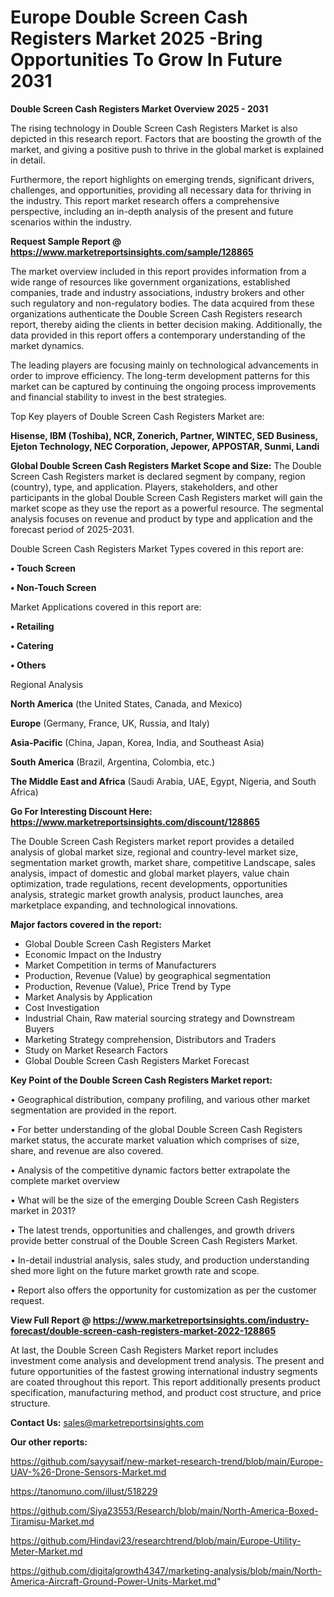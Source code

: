 # Europe Double Screen Cash Registers Market 2025 -Bring Opportunities To Grow In Future 2031

<Strong> Double Screen Cash Registers Market Overview 2025 - 2031</strong>

The rising technology in Double Screen Cash Registers Market is also depicted in this research report. Factors that are boosting the growth of the market, and giving a positive push to thrive in the global market is explained in detail.

Furthermore, the report highlights on emerging trends, significant drivers, challenges, and opportunities, providing all necessary data for thriving in the industry. This report market research offers a comprehensive perspective, including an in-depth analysis of the present and future scenarios within the industry.

<strong>Request Sample Report @ <a href=https://www.marketreportsinsights.com/sample/128865>https://www.marketreportsinsights.com/sample/128865</a></strong>

The market overview included in this report provides information from a wide range of resources like government organizations, established companies, trade and industry associations, industry brokers and other such regulatory and non-regulatory bodies. The data acquired from these organizations authenticate the Double Screen Cash Registers research report, thereby aiding the clients in better decision making. Additionally, the data provided in this report offers a contemporary understanding of the market dynamics.

The leading players are focusing mainly on technological advancements in order to improve efficiency. The long-term development patterns for this market can be captured by continuing the ongoing process improvements and financial stability to invest in the best strategies.

Top Key players of Double Screen Cash Registers Market are:

<strong>Hisense, IBM (Toshiba), NCR, Zonerich, Partner, WINTEC, SED Business, Ejeton Technology, NEC Corporation, Jepower, APPOSTAR, Sunmi, Landi</strong>

<strong><b>Global Double Screen Cash Registers Market Scope and Size:</b></strong>
The Double Screen Cash Registers market is declared segment by company, region (country), type, and application. Players, stakeholders, and other participants in the global Double Screen Cash Registers market will gain the market scope as they use the report as a powerful resource. The segmental analysis focuses on revenue and product by type and application and the forecast period of 2025-2031.

Double Screen Cash Registers Market Types covered in this report are:

<strong>• Touch Screen

• Non-Touch Screen</strong>

Market Applications covered in this report are:

<strong>• Retailing

• Catering

• Others</strong> 

Regional Analysis

<strong>North America</strong> (the United States, Canada, and Mexico)

<strong>Europe</strong> (Germany, France, UK, Russia, and Italy)

<strong>Asia-Pacific</strong> (China, Japan, Korea, India, and Southeast Asia)

<strong>South America</strong> (Brazil, Argentina, Colombia, etc.)

<strong>The Middle East and Africa</strong> (Saudi Arabia, UAE, Egypt, Nigeria, and South Africa)

<strong>Go For Interesting Discount Here: <a href=https://www.marketreportsinsights.com/discount/128865>https://www.marketreportsinsights.com/discount/128865</a></strong>

The Double Screen Cash Registers market report provides a detailed analysis of global market size, regional and country-level market size, segmentation market growth, market share, competitive Landscape, sales analysis, impact of domestic and global market players, value chain optimization, trade regulations, recent developments, opportunities analysis, strategic market growth analysis, product launches, area marketplace expanding, and technological innovations.

<strong><b>Major factors covered in the report:</b></strong>
<ul>
  <li>Global Double Screen Cash Registers Market </li>
  <li>Economic Impact on the Industry</li>
  <li>Market Competition in terms of Manufacturers</li>
  <li>Production, Revenue (Value) by geographical segmentation</li>
  <li>Production, Revenue (Value), Price Trend by Type</li>
  <li>Market Analysis by Application</li>
  <li>Cost Investigation</li>
  <li>Industrial Chain, Raw material sourcing strategy and Downstream Buyers</li>
  <li>Marketing Strategy comprehension, Distributors and Traders</li>
  <li>Study on Market Research Factors</li>
  <li>Global Double Screen Cash Registers Market Forecast</li>
</ul>

<strong><b>Key Point of the Double Screen Cash Registers Market report:</b></strong>

• Geographical distribution, company profiling, and various other market segmentation are provided in the report.

• For better understanding of the global Double Screen Cash Registers market status, the accurate market valuation which comprises of size, share, and revenue are also covered.

• Analysis of the competitive dynamic factors better extrapolate the complete market overview

• What will be the size of the emerging Double Screen Cash Registers market in 2031?

• The latest trends, opportunities and challenges, and growth drivers provide better construal of the Double Screen Cash Registers Market.

• In-detail industrial analysis, sales study, and production understanding shed more light on the future market growth rate and scope.

• Report also offers the opportunity for customization as per the customer request.

<strong><b>View Full Report @ <a href=https://www.marketreportsinsights.com/industry-forecast/double-screen-cash-registers-market-2022-128865>https://www.marketreportsinsights.com/industry-forecast/double-screen-cash-registers-market-2022-128865</a></b></strong>


At last, the Double Screen Cash Registers Market report includes investment come analysis and development trend analysis. The present and future opportunities of the fastest growing international industry segments are coated throughout this report. This report additionally presents product specification, manufacturing method, and product cost structure, and price structure.

<strong>Contact Us:</strong>
sales@marketreportsinsights.com

<strong>Our other reports:</strong>

<a href=https://github.com/sayysaif/new-market-research-trend/blob/main/Europe-UAV-%26-Drone-Sensors-Market.md>https://github.com/sayysaif/new-market-research-trend/blob/main/Europe-UAV-%26-Drone-Sensors-Market.md</a>

<a href=https://tanomuno.com/illust/518229>https://tanomuno.com/illust/518229</a>

<a href=https://github.com/Siya23553/Research/blob/main/North-America-Boxed-Tiramisu-Market.md>https://github.com/Siya23553/Research/blob/main/North-America-Boxed-Tiramisu-Market.md</a>

<a href=https://github.com/Hindavi23/researchtrend/blob/main/Europe-Utility-Meter-Market.md>https://github.com/Hindavi23/researchtrend/blob/main/Europe-Utility-Meter-Market.md</a>

<a href=https://github.com/digitalgrowth4347/marketing-analysis/blob/main/North-America-Aircraft-Ground-Power-Units-Market.md>https://github.com/digitalgrowth4347/marketing-analysis/blob/main/North-America-Aircraft-Ground-Power-Units-Market.md</a>"
